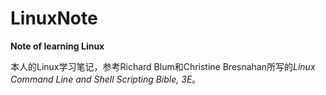 # LinuxNote

**Note of learning Linux** 

本人的Linux学习笔记，参考Richard Blum和Christine Bresnahan所写的*Linux Command Line and Shell Scripting Bible, 3E*。
